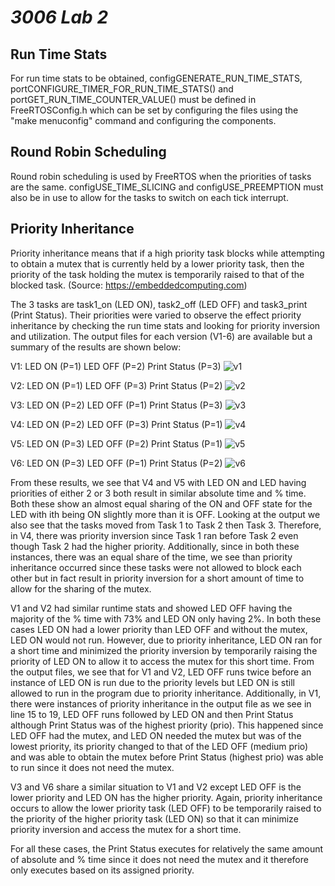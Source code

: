 # _3006 Lab 2_

## Run Time Stats

For run time stats to be obtained, configGENERATE_RUN_TIME_STATS, portCONFIGURE_TIMER_FOR_RUN_TIME_STATS() and portGET_RUN_TIME_COUNTER_VALUE() must be defined in FreeRTOSConfig.h which can be set by configuring the files using the "make menuconfig" command and configuring the components.

## Round Robin Scheduling

Round robin scheduling is used by FreeRTOS when the priorities of tasks are the same. configUSE_TIME_SLICING and configUSE_PREEMPTION must also be in use to allow for the tasks to switch on each tick interrupt.

## Priority Inheritance 

Priority inheritance means that if a high priority task blocks while attempting to obtain a mutex that is currently held by a lower priority task, then the priority of the task holding the mutex is temporarily raised to that of the blocked task. (Source: https://embeddedcomputing.com)

The 3 tasks are task1_on (LED ON), task2_off (LED OFF) and task3_print (Print Status). Their priorities were varied to observe the effect priority inheritance by checking the run time stats and looking for priority inversion and utilization. The output files for each version (V1-6) are available but a summary of the results are shown below:

V1: LED ON (P=1) LED OFF (P=2) Print Status (P=3)
![v1](https://user-images.githubusercontent.com/113147843/201496965-bafe8580-bf8f-4350-a18c-7d5d75e2f7c4.JPG)

V2: LED ON (P=1) LED OFF (P=3) Print Status (P=2)
![v2](https://user-images.githubusercontent.com/113147843/201497045-99a998f5-6c90-490b-b185-3b71f14e37a6.JPG)

V3: LED ON (P=2) LED OFF (P=1) Print Status (P=3)
![v3](https://user-images.githubusercontent.com/113147843/201497049-5bb53fa1-577f-4412-b88b-9bffd710ed58.JPG)

V4: LED ON (P=2) LED OFF (P=3) Print Status (P=1)
![v4](https://user-images.githubusercontent.com/113147843/201497054-99ff3057-969e-48b5-8c17-96c715c61c17.JPG)

V5: LED ON (P=3) LED OFF (P=2) Print Status (P=1)
![v5](https://user-images.githubusercontent.com/113147843/201497062-7b002d8b-4182-42ee-b1c5-dc1a5c937f14.JPG)

V6: LED ON (P=3) LED OFF (P=1) Print Status (P=2)
![v6](https://user-images.githubusercontent.com/113147843/201497064-6abd31d3-32e7-4530-a045-15229da404ed.JPG)

From these results, we see that V4 and V5 with LED ON and LED having priorities of either 2 or 3 both result in similar absolute time and % time. Both these show an almost equal sharing of the ON and OFF state for the LED with ith being ON slightly more than it is OFF. Looking at the output we also see that the tasks moved from Task 1 to Task 2 then Task 3. Therefore, in V4, there was priority inversion since Task 1 ran before Task 2 even though Task 2 had the higher priority. Additionally, since in both these instances, there was an equal share of the time, we see than priority inheritance occurred since these tasks were not allowed to block each other but in fact result in priority inversion for a short amount of time to allow for the sharing of the mutex.

V1 and V2 had similar runtime stats and showed LED OFF having the majority of the % time with 73% and LED ON only having 2%. In both these cases LED ON had a lower priority than LED OFF and without the mutex, LED ON would not run. However, due to priority inheritance, LED ON ran for a short time and minimized the priority inversion by temporarily raising the priority of LED ON to allow it to access the mutex for this short time. From the output files, we see that for V1 and V2, LED OFF runs twice before an instance of LED ON is run due to the priority levels but LED ON is still allowed to run in the program due to priority inheritance. 
Additionally, in V1, there were instances of priority inheritance in the output file as we see in line 15 to 19, LED OFF runs followed by LED ON and then Print Status although Print Status was of the highest priority (prio). This happened since LED OFF had the mutex, and LED ON needed the mutex but was of the lowest priority, its priority changed to that of the LED OFF (medium prio) and was able to obtain the mutex before Print Status (highest prio) was able to run since it does not need the mutex. 

V3 and V6 share a similar situation to V1 and V2 except LED OFF is the lower priority and LED ON has the higher priority. Again, priority inheritance occurs to allow the lower priority task (LED OFF) to be temporarily raised to the priority of the higher priority task (LED ON) so that it can minimize priority inversion and access the mutex for a short time.

For all these cases, the Print Status executes for relatively the same amount of absolute and % time since it does not need the mutex and it therefore only executes based on its assigned priority.
